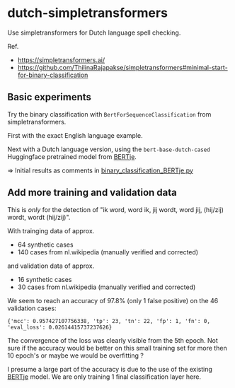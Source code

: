 # dutch-simpletransformers

Use simpletransformers for Dutch language spell checking.

Ref.
* https://simpletransformers.ai/
* https://github.com/ThilinaRajapakse/simpletransformers#minimal-start-for-binary-classification

## Basic experiments

Try the binary classification with `BertForSequenceClassification`  from simpletransformers.

First with the exact English language example.

Next with a Dutch language version, using the `bert-base-dutch-cased` Huggingface pretrained model
from [BERTje](https://github.com/wietsedv/bertje).

=> Initial results as comments in [binary_classification_BERTje.py](./src/binary_classification_BERTje.py)

## Add more training and validation data

This is *only* for the detection of "ik word, word ik, jij wordt, word jij, (hij/zij) wordt, wordt (hij/zij)".

With trainging data of approx.

* 64 synthetic cases
* 140 cases from nl.wikipedia (manually verified and corrected)

and validation data of approx.

* 16 synthetic cases
* 30 cases from nl.wikipedia (manually verified and corrected)

We seem to reach an accuracy of 97.8% (only 1 false positive) on the 46 validation cases:

`{'mcc': 0.957427107756338, 'tp': 23, 'tn': 22, 'fp': 1, 'fn': 0, 'eval_loss': 0.02614415737237626}`

The convergence of the loss was clearly visible from the 5th epoch. Not sure if the accuracy would
be better on this small training set for more then 10 epoch's or maybe we would be overfitting ?

I presume a large part of the accuracy is due to the use of the existing [BERTje](https://github.com/wietsedv/bertje) model.
We are only training 1 final classification layer here.
